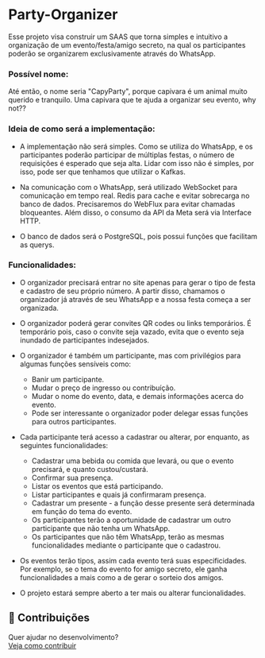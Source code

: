 # Party-Organizer
Esse projeto visa construir um SAAS que torna simples e intuitivo a organização de um evento/festa/amigo secreto, na qual os participantes poderão se organizarem exclusivamente através do WhatsApp.

### Possível nome:
Até então, o nome seria "CapyParty", porque capivara é um animal muito querido e tranquilo. Uma capivara que te ajuda a organizar seu evento, why not??

### Ideia de como será a implementação:
* A implementação não será simples. Como se utiliza do WhatsApp, e os participantes poderão participar de múltiplas festas, o número de requisições é esperado que seja alta. Lidar com isso não é simples, por isso, pode ser que tenhamos que utilizar o Kafkas.

* Na comunicação com o WhatsApp, será utilizado WebSocket para comunicação em tempo real. Redis para cache e evitar sobrecarga no banco de dados. Precisaremos do WebFlux para evitar chamadas bloqueantes. Além disso, o consumo da API da Meta será via Interface HTTP.

* O banco de dados será o PostgreSQL, pois possui funções que facilitam as querys.


### Funcionalidades:
* O organizador precisará entrar no site apenas para gerar o tipo de festa e cadastro de seu próprio número. A partir disso, chamamos o organizador já através de seu WhatsApp e a nossa festa começa a ser organizada.

* O organizador poderá gerar convites QR codes ou links temporários. É temporário pois, caso o convite seja vazado, evita que o evento seja inundado de participantes indesejados.

* O organizador é também um participante, mas com privilégios para algumas funções sensíveis como: 
   - Banir um participante.
   - Mudar o preço de ingresso ou contribuíção.
   - Mudar o nome do evento, data, e demais informações acerca do evento.
   - Pode ser interessante o organizador poder delegar essas funções para outros participantes.

* Cada participante terá acesso a cadastrar ou alterar, por enquanto, as seguintes funcionalidades:
    - Cadastrar uma bebida ou comida que levará, ou que o evento precisará, e quanto custou/custará.
    - Confirmar sua presença.
    - Listar os eventos que está participando.
    - Listar participantes e quais já confirmaram presença.
    - Cadastrar um presente - a função desse presente será determinada em função do tema do evento.
    - Os participantes terão a oportunidade de cadastrar um outro participante que não tenha um WhatsApp.
    - Os participantes que não têm WhatsApp, terão as mesmas funcionalidades mediante o participante que o cadastrou.

* Os eventos terão tipos, assim cada evento terá suas especificidades. Por exemplo, se o tema do evento for amigo secreto, ele ganha funcionalidades a mais como a de gerar o sorteio dos amigos.

* O projeto estará sempre aberto a ter mais ou alterar funcionalidades.

## 🤝 Contribuições

Quer ajudar no desenvolvimento?  
[Veja como contribuir](CONTRIBUTING.md)

